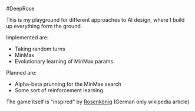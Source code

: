 #DeepRose

This is my playground for different approaches to AI design, where I build up everything form the ground.


Implemented are:
* Taking random turns
* MinMax
* Evolutionary learning of MinMax params

Planned are:
* Alpha-beta prunning for the MinMax search
* Some sort of reinforcement learning



The game itself is "inspired" by [Rosenkönig](https://de.wikipedia.org/wiki/Rosenk%C3%B6nig)  (German only wikipedia article)
